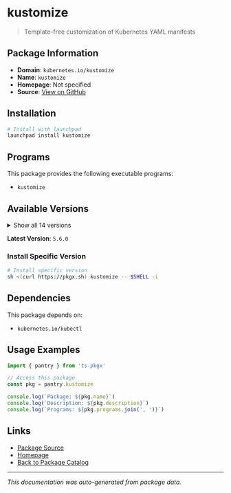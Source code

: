 # kustomize

> Template-free customization of Kubernetes YAML manifests

## Package Information

- **Domain**: `kubernetes.io/kustomize`
- **Name**: `kustomize`
- **Homepage**: Not specified
- **Source**: [View on GitHub](https://github.com/pkgxdev/pantry/tree/main/projects/kubernetes.io/kustomize/package.yml)

## Installation

```bash
# Install with launchpad
launchpad install kustomize
```

## Programs

This package provides the following executable programs:

- `kustomize`

## Available Versions

<details>
<summary>Show all 14 versions</summary>

- `5.6.0`, `5.5.0`, `5.4.3`, `5.4.2`, `5.4.1`
- `5.4.0`, `5.3.0`, `5.2.1`, `5.2.0`, `5.1.1`
- `5.1.0`, `5.0.3`, `5.0.2`, `5.0.1`

</details>

**Latest Version**: `5.6.0`

### Install Specific Version

```bash
# Install specific version
sh <(curl https://pkgx.sh) kustomize -- $SHELL -i
```

## Dependencies

This package depends on:

- `kubernetes.io/kubectl`

## Usage Examples

```typescript
import { pantry } from 'ts-pkgx'

// Access this package
const pkg = pantry.kustomize

console.log(`Package: ${pkg.name}`)
console.log(`Description: ${pkg.description}`)
console.log(`Programs: ${pkg.programs.join(', ')}`)
```

## Links

- [Package Source](https://github.com/pkgxdev/pantry/tree/main/projects/kubernetes.io/kustomize/package.yml)
- [Homepage](#)
- [Back to Package Catalog](../package-catalog.md)

---

*This documentation was auto-generated from package data.*
